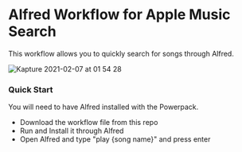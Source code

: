 # Alfred Workflow for Apple Music Search
This workflow allows you to quickly search for songs through Alfred. 

![Kapture 2021-02-07 at 01 54 28](https://user-images.githubusercontent.com/4590693/107141679-b6e30f00-68e7-11eb-8d39-5ec45641bfa9.gif)

### Quick Start
You will need to have Alfred installed with the Powerpack. 

- Download the workflow file from this repo 
- Run and Install it through Alfred 
- Open Alfred and type "play {song name}" and press enter 


